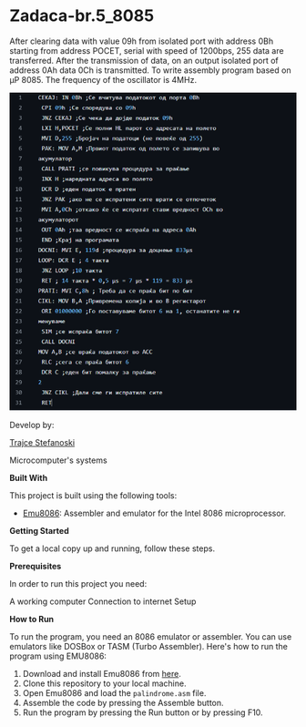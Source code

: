 # Zadaca-br.5_8085 

After clearing data with value 09h from isolated port with address 0Bh starting from address POCET, serial with speed of 1200bps, 255 data are transferred. After the transmission of data, on an output isolated port of address 0Ah data 0Ch is transmitted. To write assembly program based on µP 8085. The frequency of the oscillator is 4MHz.



![Screenshot (1)](  https://github.com/TrajceStudent/Zadaca-br.5_8085/blob/main/5.png  )


				
		
Develop by:

[Trajce Stefanoski ](https://github.com/TrajceStudent)

Microcomputer's systems

**Built With**

This project is built using the following tools:

- [Emu8086](https://emu8086-microprocessor-emulator.en.softonic.com/): Assembler and emulator for the Intel 8086 microprocessor.

**Getting Started**

To get a local copy up and running, follow these steps.

**Prerequisites**

In order to run this project you need:

A working computer
Connection to internet
Setup

**How to Run**

To run the program, you need an 8086 emulator or assembler. You can use emulators like DOSBox or TASM (Turbo Assembler). Here's how to run the program using EMU8086:

1. Download and install Emu8086 from [here](https://emu8086-microprocessor-emulator.en.softonic.com/).
2. Clone this repository to your local machine.
3. Open Emu8086 and load the `palindrome.asm` file.
4. Assemble the code by pressing the Assemble button.
5. Run the program by pressing the Run button or by pressing F10.
